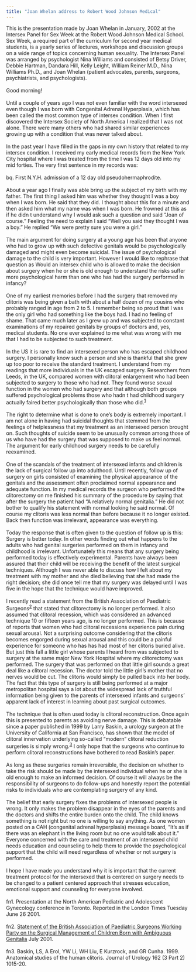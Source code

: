```yaml
---
title: "Joan Whelan address to Robert Wood Johnson Medical"
---
```


This is the presentation made by Joan Whelan in January, 2002 at the Intersex Panel for Sex Week at the Robert Wood Johnson Medical School. Sex Week, a required part of the curriculum for second year medical students, is a yearly series of lectures, workshops and discussion groups on a wide range of topics concerning human sexuality. The Intersex Panel was arranged by psychologist Nina Williams and consisted of Betsy Driver, Debbie Hartman, Dandara Hill, Kelly Leight, William Reiner M.D., Nina Williams Ph.D., and Joan Whelan (patient advocates, parents, surgeons, psychiatrists, and psychologists).<br><br>Good morning!<br><br>Until a couple of years ago I was not even familiar with the word intersexed even though I was born with Congenital Adrenal Hyperplasia, which has been called the most common type of intersex condition. When I first discovered the Intersex Society of North America I realized that I was not alone. There were many others who had shared similar experiences growing up with a condition that was never talked about.<br><br>In the past year I have filled in the gaps in my own history that related to my intersex condition. I received my early medical records from the New York City hospital where I was treated from the time I was 12 days old into my mid forties. The very first sentence in my records was:<br><br>bq. First N.Y.H. admission of a 12 day old pseudohermaphrodite.<br><br>About a year ago I finally was able bring up the subject of my birth with my father. The first thing I asked him was whether they thought I was a boy when I was born. He said that they did. I thought about this for a minute and then asked him what my name was when I was born. He frowned at this as if he didn t understand why I would ask such a question and said &#8220;Joan of course.&#8221; Feeling the need to explain I said &#8220;Well you said they thought I was a boy.&#8221; He replied &#8220;We were pretty sure you were a girl.&#8221;<br><br>The main argument for doing surgery at a young age has been that anyone who had to grow up with such defective genitals would be psychologically damaged and might even become suicidal. The issue of psychological damage to the child is very important. However I would like to rephrase that question as Would an intersex child who is allowed to make the decision about surgery when he or she is old enough to understand the risks suffer more psychological harm than one who has had the surgery performed in infancy?<br><br>One of my earliest memories before I had the surgery that removed my clitoris was being given a bath with about a half dozen of my cousins who probably ranged in age from 2 to 5. I remember being so proud that I was the only girl who had something like the boys had. I had no feeling of shame. That came much later as I grew up and was subjected to constant examinations of my repaired genitals by groups of doctors and, yes, medical students. No one ever explained to me what was wrong with me that I had to be subjected to such treatment.<br><br>In the US it is rare to find an intersexed person who has escaped childhood surgery. I personally know such a person and she is thankful that she grew up too poor to receive the standard treatment. I understand from my readings that more individuals in the UK escaped surgery. Researchers from Leeds, in the UK, compared women with clitoral enlargement who had been subjected to surgery to those who had not. They found worse sexual function in the women who had surgery and that although both groups suffered psychological problems those who hadn t had childhood surgery actually faired better psychologically than those who did.<sup class="footnote" id="fnrev7737580235d852e332c005-1"><a href="#fn7737580235d852e332c005-1">1</a></sup><br><br>The right to determine what is done to one&#8217;s body is extremely important. I am not alone in having had suicidal thoughts that stemmed from the feelings of helplessness that my treatment as an intersexed person brought on. Such thoughts of suicide seem to be unusually common among those of us who have had the surgery that was supposed to make us feel normal. The argument for early childhood surgery needs to be carefully reexamined.<br><br>One of the scandals of the treatment of intersexed infants and children is the lack of surgical follow up into adulthood. Until recently, follow up of surgery on girls consisted of examining the physical appearance of the genitals and the assessment often proclaimed normal appearance and adequate function. In my medical records the surgeon who performed the clitorectomy on me finished his summary of the procedure by saying that after the surgery the patient had &#8220;A relatively normal genitalia.&#8221; He did not bother to qualify his statement with normal looking he said normal. Of course my clitoris was less normal than before because it no longer existed. Back then function was irrelevant, appearance was everything.<br><br>Today the response that is often given to the question of follow up is this: Surgery is better today. In other words finding out what happens to the adults who had genital surgeries performed on them in infancy and childhood is irrelevant. Unfortunately this means that any surgery being performed today is effectively experimental. Parents have always been assured that their child will be receiving the benefit of the latest surgical techniques. Although I was never able to discuss how I felt about my treatment with my mother and she died believing that she had made the right decision; she did once tell me that my surgery was delayed until I was five in the hope that the technique would have improved.<br><br>I recently read a statement from the British Association of Paediatric Surgeons<sup class="footnote" id="fnrev7737580235d852e332c005-2"><a href="#fn7737580235d852e332c005-2">2</a></sup> that stated that clitorectomy is no longer performed. It also assumed that clitoral recession, which was considered an advanced technique 10 or fifteen years ago, is no longer performed. This is because of reports that women who had clitoral recessions experience pain during sexual arousal. Not a surprising outcome considering that the clitoris becomes engorged during sexual arousal and this could be a painful experience for someone who has has had most of her clitoris buried alive. But just this fall a little girl whose parents I heard from was subjected to surgery at the same major New York Hospital where my clitorectomy was performed. The surgery that was performed on that little girl sounds a great deal like a clitoral recession. The doctor told the little girl&#8217;s mother that no nerves would be cut. The clitoris would simply be pulled back into her body. The fact that this type of surgery is still being performed at a major metropolitan hospital says a lot about the widespread lack of truthful information being given to the parents of intersexed infants and surgeons&#8217; apparent lack of interest in learning about past surgical outcomes.<br><br>The technique that is often used today is clitoral reconstruction. Once again this is presented to parents as avoiding nerve damage. This is debatable since a paper published in 1999 by Larry Baskin, a urology surgeon at the University of California at San Francisco, has shown that the model of clitoral innervation underlying so-called &#8220;modern&#8221; clitoral reduction surgeries is simply wrong.<sup class="footnote" id="fnrev7737580235d852e332c005-3"><a href="#fn7737580235d852e332c005-3">3</a></sup> I only hope that the surgeons who continue to perform clitoral reconstructions have bothered to read Baskin&#8217;s paper.<br><br>As long as these surgeries remain irreversible, the decision on whether to take the risk should be made by the intersexed individual when he or she is old enough to make an informed decision. Of course it will always be the responsibility of surgeons to do follow-ups and honestly report the potential risks to individuals who are contemplating surgery of any kind.<br><br>The belief that early surgery fixes the problems of intersexed people is wrong. It only makes the problem disappear in the eyes of the parents and the doctors and shifts the entire burden onto the child. The child knows something is not right but no one is willing to say anything. As one women posted on a <span class="caps">CAH</span> (congenital adrenal hyperplasia) message board, &#8220;It&#8217;s as if there was an elephant in the living room but no one would talk about it.&#8221; Everyone concerned with the care and treatment of an intersexed child needs education and counseling to help them to provide the psychological support that the child will need regardless of whether or not surgery is performed.<br><br>I hope I have made you understand why it is important that the current treatment protocol for the intersexed that is centered on surgery needs to be changed to a patient centered approach that stresses education, emotional support and counseling for everyone involved.<br><br>fn1. Presentation at the North American Pediatric and Adolescent Gynecology conference in Toronto. Reported in the London Times Tuesday June 26 2001.<br><br>fn2. [Statement of the British Association of Paediatric Surgeons Working Party on the Surgical Management of Children Born with Ambiguous Genitalia][1] July 2001.<br><br>fn3. Baskin, LS, A Erol, YW Li, WH Liu, E Kurzrock, and GR Cunha. 1999. Anatomical studies of the human clitoris. Journal of Urology 162 (3 Part 2) 1015-20.<br><br>

 [1]: http://www.baps.org.uk/documents/Intersex%20statement.htm